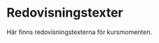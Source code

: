 ---
---
Redovisningstexter
=========================

Här finns redovisningstexterna för kursmomenten.

